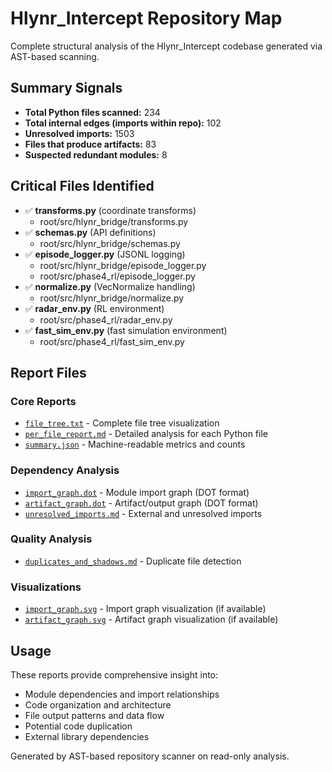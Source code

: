 # Hlynr_Intercept Repository Map

Complete structural analysis of the Hlynr_Intercept codebase generated via AST-based scanning.

## Summary Signals

- **Total Python files scanned:** 234
- **Total internal edges (imports within repo):** 102
- **Unresolved imports:** 1503
- **Files that produce artifacts:** 83
- **Suspected redundant modules:** 8

## Critical Files Identified

- ✅ **transforms.py** (coordinate transforms)
  - root/src/hlynr_bridge/transforms.py
- ✅ **schemas.py** (API definitions)
  - root/src/hlynr_bridge/schemas.py
- ✅ **episode_logger.py** (JSONL logging)
  - root/src/hlynr_bridge/episode_logger.py
  - root/src/phase4_rl/episode_logger.py
- ✅ **normalize.py** (VecNormalize handling)
  - root/src/hlynr_bridge/normalize.py
- ✅ **radar_env.py** (RL environment)
  - root/src/phase4_rl/radar_env.py
- ✅ **fast_sim_env.py** (fast simulation environment)
  - root/src/phase4_rl/fast_sim_env.py

## Report Files

### Core Reports
- [`file_tree.txt`](./file_tree.txt) - Complete file tree visualization
- [`per_file_report.md`](./per_file_report.md) - Detailed analysis for each Python file
- [`summary.json`](./summary.json) - Machine-readable metrics and counts

### Dependency Analysis
- [`import_graph.dot`](./import_graph.dot) - Module import graph (DOT format)
- [`artifact_graph.dot`](./artifact_graph.dot) - Artifact/output graph (DOT format)
- [`unresolved_imports.md`](./unresolved_imports.md) - External and unresolved imports

### Quality Analysis
- [`duplicates_and_shadows.md`](./duplicates_and_shadows.md) - Duplicate file detection

### Visualizations
- [`import_graph.svg`](./import_graph.svg) - Import graph visualization (if available)
- [`artifact_graph.svg`](./artifact_graph.svg) - Artifact graph visualization (if available)

## Usage

These reports provide comprehensive insight into:
- Module dependencies and import relationships
- Code organization and architecture
- File output patterns and data flow
- Potential code duplication
- External library dependencies

Generated by AST-based repository scanner on read-only analysis.
